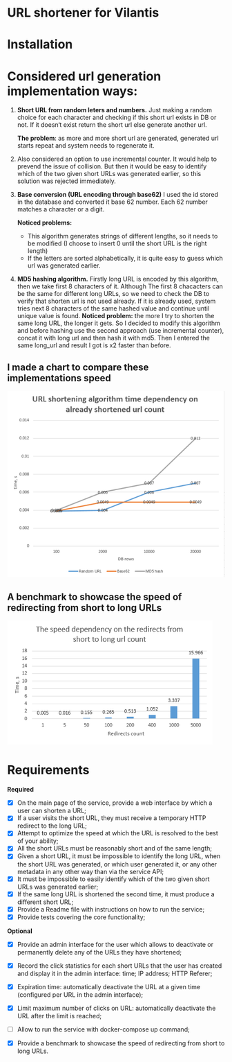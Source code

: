 # URL shortener for Vilantis


# Installation


# Considered url generation implementation ways:
1. **Short URL from random leters and numbers.**
   Just making a random choice for each character and checking if this short url exists in DB or not. If it doesn‘t exist return the short url else generate another url.

    **The problem**: as more and more short url are generated, generated url starts repeat and system needs to regenerate it.
2. Also considered an option to use incremental counter.
    It would help to prevend the issue of collision. But then it would be easy to identify which of the two given short URLs was generated earlier, so this solution was rejected immediately.
3. **Base conversion (URL encoding through base62)**
    I used the id stored in the database and converted it base 62 number. Each 62 number matches a character or a digit.

    **Noticed problems:**
    - This algorithm generates strings of different lengths, so it needs to be modified (I choose to insert 0 until the short URL is the right length)
    - If the letters are sorted alphabetically, it is quite easy to guess which url was generated earlier.
4. **MD5 hashing algorithm.**
    Firstly long URL is encoded by this algorithm, then we take first 8 characters of it.
    Although The first 8 chacacters can be the same for different long URLs, so we need to check the DB to verify that shorten url is not used already. If it is already used, system tries next 8 characters of the same hashed value and continue until unique value is found.
	**Noticed problem:** the more I try to shorten the same long URL, the longer it gets.
    So I decided to modify this algorithm and before hashing use the second approach (use incremental counter), concat it with long url and then hash it with md5. Then I entered the same long_url and result I got is x2 faster than before.

## I made a chart to compare these implementations speed
![I made a chart to compare these implementations speed](./url-shortener-chart.PNG)

## A benchmark to showcase the speed of redirecting from short to long URLs
![A benchmark to showcase the speed of redirecting from short to long URLs](./url-shortener-redirect-chart.PNG)

# Requirements
**Required**

- [x] On the main page of the service, provide a web interface by which a user can shorten a URL;
- [x] If a user visits the short URL, they must receive a temporary HTTP redirect to the long URL;
- [x] Attempt to optimize the speed at which the URL is resolved to the best of your ability;
- [x] All the short URLs must be reasonably short and of the same length;
- [x] Given a short URL, it must be impossible to identify the long URL, when the short URL was generated, or which user generated it, or any other metadata in any other way than via the service API;
- [x] It must be impossible to easily identify which of the two given short URLs was generated earlier;
- [x] If the same long URL is shortened the second time, it must produce a different short URL;
- [x] Provide a Readme file with instructions on how to run the service;
- [x] Provide tests covering the core functionality;

**Optional**
- [x] Provide an admin interface for the user which allows to deactivate or permanently delete any of the URLs they have shortened;
- [x] Record the click statistics for each short URLs that the user has created and display it in the admin interface: time; IP address; HTTP Referer;
- [x] Expiration time: automatically deactivate the URL at a given time (configured per URL in the admin interface);
- [x] Limit maximum number of clicks on URL: automatically deactivate the URL after the limit is reached;
- [ ] Allow to run the service with docker-compose up command;
- [x] Provide a benchmark to showcase the speed of redirecting from short to long URLs.

